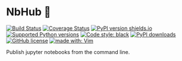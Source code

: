 # NbHub 📡
[![Build Status](https://travis-ci.org/duarteocarmo/nbhub.svg?branch=master)](https://travis-ci.org/duarteocarmo/think-cell) [![Coverage Status](https://coveralls.io/repos/github/duarteocarmo/nbhub/badge.svg?branch=master&service=github)](https://coveralls.io/github/duarteocarmo/think-cell?branch=master) [![PyPI version shields.io](https://img.shields.io/pypi/v/nbhub.svg)](https://pypi.python.org/pypi/thinkcell/) [![Supported Python versions](https://img.shields.io/pypi/pyversions/nbhub.svg)](https://pypi.org/project/thinkcell/) [![Code style: black](https://img.shields.io/badge/code%20style-black-000000.svg)](https://github.com/python/black) [![PyPI downloads](https://img.shields.io/pypi/dm/nbhub.svg)](https://pypistats.org/packages/nbhub) [![GitHub license](https://img.shields.io/github/license/duarteocarmo/nbhub.svg)](https://github.com/duarteocarmo/think-cell/blob/master/LICENSE) [![made with: Vim](https://img.shields.io/badge/made%20with-Vim-019331)](https://github.com/vim/vim)

Publish jupyter notebooks from the command line.
